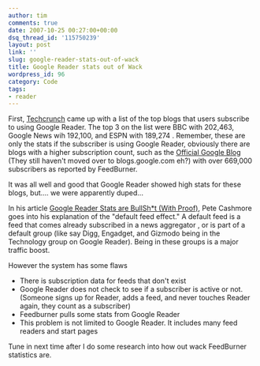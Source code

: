 ```yaml
---
author: tim
comments: true
date: 2007-10-25 00:27:00+00:00
dsq_thread_id: '115750239'
layout: post
link: ''
slug: google-reader-stats-out-of-wack
title: Google Reader stats out of Wack
wordpress_id: 96
category: Code
tags:
- reader
---
```


First, [Techcrunch](https://www.techcrunch.com/2007/10/14/top-blogs-on-google-reader/) came up with a list of the top blogs that users subscribe to using
Google Reader. The top 3 on the list were BBC with 202,463, Google News wih
192,100, and ESPN with 189,274 . Remember, these are only the stats if the
subscriber is using Google Reader, obviously there are blogs with a higher
subscription count, such as the [Official Google
Blog](http://googleblog.blogspot.com/) (They still haven't moved over to
blogs.google.com eh?) with over 669,000 subscribers as reported by FeedBurner.  
  
It was all well and good that Google Reader showed high stats for these blogs,
but.... we were apparently duped...  
  
In his article [Google Reader Stats are BullSh*t (With
Proof)](http://mashable.com/2007/10/15/google-reader-stats-are-bullshit-with-proof/), Pete Cashmore goes into his explanation of the "default feed effect."
A default feed is a feed that comes already subscribed in a news aggregator ,
or is part of a default group (like say Digg, Engadget, and Gizmodo being in
the Technology group on Google Reader). Being in these groups is a major
traffic boost.  
  
However the system has some flaws

  * There is subscription data for feeds that don't exist
  * Google Reader does not check to see if a subscriber is active or not. (Someone signs up for Reader, adds a feed, and never touches Reader again, they count as a subscriber)
  * Feedburner pulls some stats from Google Reader
  * This problem is not limited to Google Reader. It includes many feed readers and start pages
  
  
Tune in next time after I do some research into how out wack FeedBurner
statistics are.

